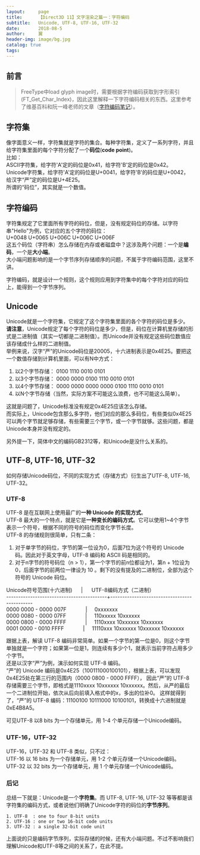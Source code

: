 ```yaml
---
layout:     page
title:      【Direct3D 11】文字渲染之篇一：字符编码
subtitle:   Unicode, UTF-8, UTF-16, UTF-32
date:       2018-08-5
author:     翼
header-img: image/bg.jpg
catalog: true
tags:
---
```

## 前言

>FreeType中load glyph image时，需要根据字符编码获取到字形索引(FT_Get_Char_Index)，因此这里解释一下字符编码相关的东西。这里参考了维基百科和阮一峰老师的文章（[字符编码笔记](http://www.ruanyifeng.com/blog/2007/10/ascii_unicode_and_utf-8.html)）。

## 字符集
像字面意义一样，字符集就是字符的集合。每种字符集，定义了一系列字符，并且给字符集里面的每个字符分配了一个**码位**(**code point**)。  
比如：  
ASCII字符集，给字符'A'定的码位是0x41，给字符'B'定的码位是0x42。  
Unicode字符集，给字符'A'定的码位是U+0041，给字符'B'的码位是U+0042，给汉字“严”定的码位是U+4E25。  
所谓的“码位”，其实就是一个数值。  

## 字符编码  
字符集规定了它里面所有字符的码位，但是，没有规定码位的存储。以字符串"Hello"为例，它对应的五个字符的码位：  
U+0048 U+0065 U+006C U+006C U+006F  
这五个码位（字符串）怎么存储在内存或者磁盘中？这涉及两个问题：一个是**编码**，一个是**大小端**。  
大小端问题影响的是一个字节序列存储顺序的问题，不属于字符编码范围，这里不讲。  

字符编码，就是设计一个规则，这个规则应用到字符集中的每个字符对应的码位上，能得到一个字节序列。

## Unicode
Unicode就是一个字符集，它规定了这个字符集里面的各个字符的码位是多少。  
**请注意**，Unicode规定了每个字符的码位是多少，但是，码位在计算机里存储的形式是二进制值（其实一切都是二进制值）。而Unicode并没有规定这些码位数值应该存储成什么样的二进制值。  
举例来说，汉字“严”的Unicode码位是20005，十六进制表示是0x4E25。要把这一个数值存储到计算机里面，可以有N中方式：
1. 以2个字节存储： ‭0100 1110 0010 0101‬
2. 以3个字节存储： 0000 0000 ‭0100 1110 0010 0101‬
3. 以4个字节存储： 0000 0000 0000 0000 ‭0100 1110 0010 0101‬
4. 以N个字节存储（当然，实际方案不可能这么浪费，也不可能这么简单）。

这就是问题了，Unicode标准没有规定0x4E25应该怎么存储。  
而实际上，Unicode包含那么多字符，他们对应的那么多码位，有些类似0x4E25可以两个字节就足够存储，有些需要三个字节，或一个字节就够。这些问题，都是Unicode本身并没有规定的。  

另外提一下，简体中文的编码GB2312等，和Unicode是没什么关系的。

## UTF-8, UTF-16, UTF-32
如何存储Unicode码位，不同的实现方式（存储方式）衍生出了UTF-8, UTF-16, UTF-32。  

### UTF-8
UTF-8 是在互联网上使用最广的**一种 Unicode 的实现方式**。  
UTF-8 最大的一个特点，就是它是**一种变长的编码方式**。它可以使用1~4个字节表示一个符号，根据不同的符号的码位而变化字节长度。  
UTF-8 的存储规则很简单，只有二条：  
1. 对于单字节的码位，字节的第一位设为0，后面7位为这个符号的 Unicode 码。因此对于英文字母，UTF-8 编码和 ASCII 码是相同的。
2. 对于n字节的符号码位（n > 1），第一个字节的前n位都设为1，第n + 1位设为0，后面字节的前两位一律设为 10 。剩下的没有提及的二进制位，全部为这个符号的 Unicode 码位。

Unicode符号范围(十六进制)&nbsp;&nbsp;&nbsp;&nbsp;&nbsp;&nbsp;|&nbsp;&nbsp;&nbsp;&nbsp;&nbsp;&nbsp;UTF-8编码方式（二进制）  
------------------------------------------+---------------------------------------------  
0000 0000 - 0000 007F    &nbsp;&nbsp;&nbsp;&nbsp;&nbsp;&nbsp; &nbsp;&nbsp;&nbsp;&nbsp; | &nbsp;&nbsp;&nbsp;  0xxxxxxx  
0000 0080 - 0000 07FF    &nbsp;&nbsp;&nbsp;&nbsp;&nbsp;&nbsp; &nbsp;&nbsp;&nbsp;&nbsp; | &nbsp;&nbsp;&nbsp;  110xxxxx 10xxxxxx  
0000 0800 - 0000 FFFF    &nbsp;&nbsp;&nbsp;&nbsp;&nbsp;&nbsp; &nbsp;&nbsp;&nbsp;&nbsp; | &nbsp;&nbsp;&nbsp;  1110xxxx 10xxxxxx 10xxxxxx  
0001 0000 - 0010 FFFF    &nbsp;&nbsp;&nbsp;&nbsp;&nbsp;&nbsp; &nbsp;&nbsp;&nbsp;&nbsp; | &nbsp;&nbsp;&nbsp;  11110xxx 10xxxxxx 10xxxxxx 10xxxxxx  

跟据上表，解读 UTF-8 编码非常简单。如果一个字节的第一位是0，则这个字节单独就是一个字符；如果第一位是1，则连续有多少个1，就表示当前字符占用多少个字节。  
还是以汉字“严”为例，演示如何实现 UTF-8 编码。  
“严”的 Unicode 编码是0x4E25（100111000100101），根据上表，可以发现0x4E25处在第三行的范围内（0000 0800 - 0000 FFFF），
因此“严”的 UTF-8 存储需要三个字节，即格式是1110xxxx 10xxxxxx 10xxxxxx。然后，从严的最后一个二进制位开始，依次从后向前填入格式中的x，多出的位补0。
这样就得到了，“严”的 UTF-8 编码：11100100 10111000 10100101，转换成十六进制就是0xE4B8A5。

可见UTF-8 以8 bits 为一个存储单元，用 1-4 个单元存储一个Unicode编码。  

### UTF-16，UTF-32
UTF-16，UTF-32 和 UTF-8 类似，只不过：  
UTF-16 以 16 bits 为一个存储单元，用 1-2 个单元存储一个Unicode编码。  
UTF-32 以 32 bits 为一个存储单元，用 1 个单元存储一个Unicode编码。

### 后记
总结一下就是：Unicode是一个**字符集**。而 UTF-8, UTF-16, UTF-32 等等都是该字符集的编码方式，或者说他们明确了Unicode字符的码位的**字节序列**。  
```
1. UTF-8  : one to four 8-bit units
2. UTF-16 : one or two 16-bit code units
3. UTF-32 : a single 32-bit code unit
```

上面说的只是编码字节序列，实际存储的时候，还有大小端问题。不过不影响我们理解Unicode和UTF-8等之间的关系了，在此不提。
